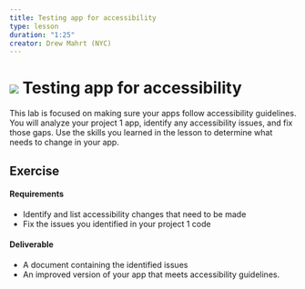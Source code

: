 ```yaml
---
title: Testing app for accessibility
type: lesson
duration: "1:25"
creator: Drew Mahrt (NYC)
---
```



# ![](https://ga-dash.s3.amazonaws.com/production/assets/logo-9f88ae6c9c3871690e33280fcf557f33.png) Testing app for accessibility

This lab is focused on making sure your apps follow accessibility guidelines. You will analyze your project 1 app, identify any accessibility issues, and fix those gaps. Use the skills you learned in the lesson to determine what needs to change in your app.

## Exercise

#### Requirements  

* Identify and list accessibility changes that need to be made
* Fix the issues you identified in your project 1 code

#### Deliverable

- A document containing the identified issues
- An improved version of your app that meets accessibility guidelines.
